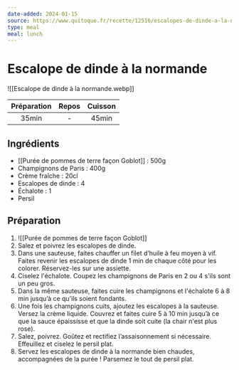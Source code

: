 ```yaml
---
date-added: 2024-01-15
source: https://www.quitoque.fr/recette/12516/escalopes-de-dinde-a-la-normande
type: meal
meal: lunch
---
```


# Escalope de dinde à la normande

![[Escalope de dinde à la normande.webp]]

| Préparation | Repos | Cuisson |
|:-----------:|:-----:|:-------:|
|    35min    |   -   |  45min  |

## Ingrédients

- [[Purée de pommes de terre façon Goblot]] : 500g
- Champignons de Paris : 400g
- Crème fraîche : 20cl
- Escalopes de dinde : 4
- Échalote : 1
- Persil

## Préparation

1. ![[Purée de pommes de terre façon Goblot]]
2. Salez et poivrez les escalopes de dinde.
3. Dans une sauteuse, faites chauffer un filet d’huile à feu moyen à vif. Faites revenir les escalopes de dinde 1 min de chaque côté pour les colorer. Réservez-les sur une assiette.
4. Ciselez l'échalote. Coupez les champignons de Paris en 2 ou 4 s'ils sont un peu gros.
5. Dans la même sauteuse, faites cuire les champignons et l'échalote 6 à 8 min jusqu’à ce qu’ils soient fondants.
6. Une fois les champignons cuits, ajoutez les escalopes à la sauteuse. Versez la crème liquide. Couvrez et faites cuire 5 à 10 min jusqu’à ce que la sauce épaississe et que la dinde soit cuite (la chair n'est plus rose).
7. Salez, poivrez. Goûtez et rectifiez l’assaisonnement si nécessaire. Effeuillez et ciselez le persil plat.
8. Servez les escalopes de dinde à la normande bien chaudes, accompagnées de la purée ! Parsemez le tout de persil plat.
